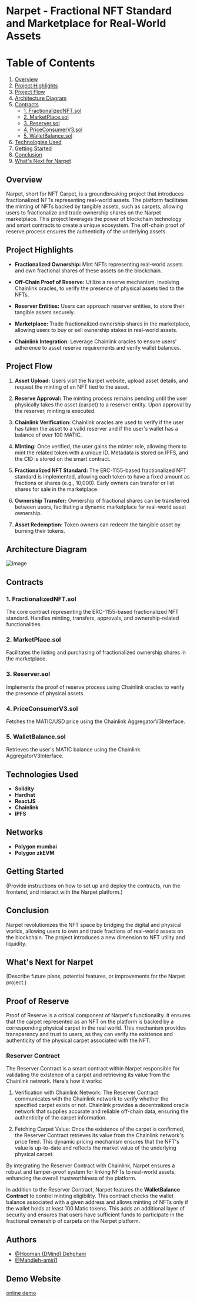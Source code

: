 # Narpet - Fractional NFT Standard and Marketplace for Real-World Assets

# Table of Contents
1. [Overview](#overview)
2. [Project Highlights](#project-highlights)
3. [Project Flow](#project-flow)
4. [Architecture Diagram](#architecture-diagram)
5. [Contracts](#contracts)
    - [1. FractionalizedNFT.sol](#1-fractionalizednftsol)
    - [2. MarketPlace.sol](#2-marketplacesol)
    - [3. Reserver.sol](#3-reserversol)
    - [4. PriceConsumerV3.sol](#4-priceconsumerv3sol)
    - [5. WalletBalance.sol](#5-walletbalancesol)
6. [Technologies Used](#technologies-used)
7. [Getting Started](#getting-started)
8. [Conclusion](#conclusion)
9. [What's Next for Narpet](#whats-next-for-narpet)

## Overview

Narpet, short for NFT Carpet, is a groundbreaking project that introduces fractionalized NFTs representing real-world assets. The platform facilitates the minting of NFTs backed by tangible assets, such as carpets, allowing users to fractionalize and trade ownership shares on the Narpet marketplace. This project leverages the power of blockchain technology and smart contracts to create a unique ecosystem. The off-chain proof of reserve process ensures the authenticity of the underlying assets.


## Project Highlights

- **Fractionalized Ownership:** Mint NFTs representing real-world assets and own fractional shares of these assets on the blockchain.

- **Off-Chain Proof of Reserve:** Utilize a reserve mechanism, involving Chainlink oracles, to verify the presence of physical assets tied to the NFTs.

- **Reserver Entities:** Users can approach reserver entities, to store their tangible assets securely.

- **Marketplace:** Trade fractionalized ownership shares in the marketplace, allowing users to buy or sell ownership stakes in real-world assets.

- **Chainlink Integration:** Leverage Chainlink oracles to ensure users' adherence to asset reserve requirements and verify wallet balances.


## Project Flow

1. **Asset Upload:** Users visit the Narpet website, upload asset details, and request the minting of an NFT tied to the asset.

2. **Reserve Approval:** The minting process remains pending until the user physically takes the asset (carpet) to a reserver entity. Upon approval by the reserver, minting is executed.

3. **Chainlink Verification:** Chainlink oracles are used to verify if the user has taken the asset to a valid reserver and if the user's wallet has a balance of over 100 MATIC.

4. **Minting:** Once verified, the user gains the minter role, allowing them to mint the related token with a unique ID. Metadata is stored on IPFS, and the CID is stored on the smart contract.

5. **Fractionalized NFT Standard:** The ERC-1155-based fractionalized NFT standard is implemented, allowing each token to have a fixed amount as fractions or shares (e.g., 10,000). Early owners can transfer or list shares for sale in the marketplace.

6. **Ownership Transfer:** Ownership of fractional shares can be transferred between users, facilitating a dynamic marketplace for real-world asset ownership.

7. **Asset Redemption:** Token owners can redeem the tangible asset by burning their tokens.

## Architecture Diagram

![image](https://github.com/meisamtaher/real-token/assets/99467399/53d9ef43-94ab-44a2-b3b4-31691da4f441)


## Contracts

### 1. FractionalizedNFT.sol

The core contract representing the ERC-1155-based fractionalized NFT standard. Handles minting, transfers, approvals, and ownership-related functionalities.

### 2. MarketPlace.sol

Facilitates the listing and purchasing of fractionalized ownership shares in the marketplace.

### 3. Reserver.sol

Implements the proof of reserve process using Chainlink oracles to verify the presence of physical assets.

### 4. PriceConsumerV3.sol

Fetches the MATIC/USD price using the Chainlink AggregatorV3Interface.

### 5. WalletBalance.sol

Retrieves the user's MATIC balance using the Chainlink AggregatorV3Interface.

## Technologies Used

- **Solidity**
- **Hardhat**
- **ReactJS**
- **Chainlink**
- **IPFS**

## Networks
- **Polygon mumbai**
- **Polygon zkEVM**

## Getting Started

(Provide instructions on how to set up and deploy the contracts, run the frontend, and interact with the Narpet platform.)

## Conclusion

Narpet revolutionizes the NFT space by bridging the digital and physical worlds, allowing users to own and trade fractions of real-world assets on the blockchain. The project introduces a new dimension to NFT utility and liquidity.

## What's Next for Narpet

(Describe future plans, potential features, or improvements for the Narpet project.)






## Proof of Reserve

  Proof of Reserve is a critical component of Narpet's functionality. It ensures that the carpet represented as an NFT on the platform is backed by a corresponding physical carpet in the real world. This mechanism provides transparency and trust to users, as they can verify the existence and authenticity of the physical carpet associated with the NFT.

### Reserver Contract

  The Reserver Contract is a smart contract within Narpet responsible for validating the existence of a carpet and retrieving its value from the Chainlink network. Here's how it works:

  1. Verification with Chainlink Network: The Reserver Contract communicates with the Chainlink network to verify whether the specified carpet exists or not. Chainlink provides a decentralized oracle network that supplies accurate and reliable off-chain data, ensuring the authenticity of the carpet information.

  2. Fetching Carpet Value: Once the existence of the carpet is confirmed, the Reserver Contract retrieves its value from the Chainlink network's price feed. This dynamic pricing mechanism ensures that the NFT's value is up-to-date and reflects the market value of the underlying physical carpet.

  By integrating the Reserver Contract with Chainlink, Narpet ensures a robust and tamper-proof system for linking NFTs to real-world assets, enhancing the overall trustworthiness of the platform.

  In addition to the Reserver Contract, Narpet features the <b> WalletBalance Contract</b> to control minting eligibility. This contract checks the wallet balance associated with a given address and allows minting of NFTs only if the wallet holds at least 100 Matic tokens. This adds an additional layer of security and ensures that users have sufficient funds to participate in the fractional ownership of carpets on the Narpet platform.

## Authors
- [@Hooman (DMind) Dehghani](https://www.github.com/itsDMind)
- [@Mahdieh-amiri1](https://www.github.com/mahdieh-amiri1)


## Demo Website 
[online demo](https://meisamtaher.github.io/real-token/)
